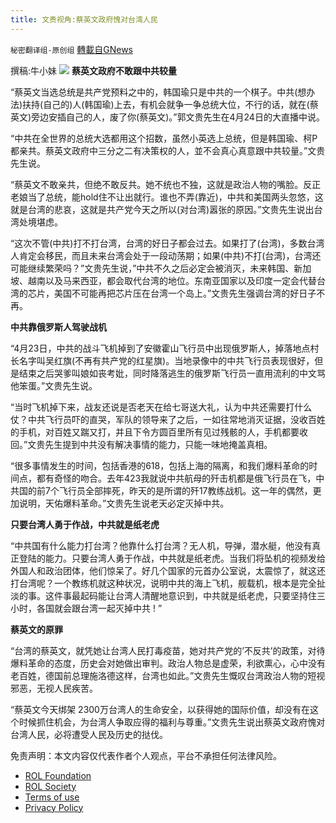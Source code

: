 ```yaml
---
title: 文贵视角:蔡英文政府愧对台湾人民
---
```

`秘密翻译组-原创组` [轉載自GNews](https://gnews.org/zh-hans/2416218/)

撰稿:牛小妹
 ![](https://assets.gnews.org/wp-content/uploads/2022/04/biden-2.jpg) 
**蔡英文政府不敢跟中共较量**
 
“蔡英文当选总统是共产党预料之中的，韩国瑜只是中共的一个棋子。中共(想办法)扶持(自己的)人(韩国瑜)上去，有机会就争一争总统大位，不行的话，就在(蔡英文)旁边安插自己的人，废了你(蔡英文)。”郭文贵先生在4月24日的大直播中说。
 
“中共在全世界的总统大选都用这个招数，虽然小英选上总统，但是韩国瑜、柯P都亲共。蔡英文政府中三分之二有决策权的人，並不会真心真意跟中共较量。”文贵先生说。
 
“蔡英文不敢亲共，但绝不敢反共。她不统也不独，这就是政治人物的嘴脸。反正老娘当了总统，能hold住不让出就行。谁也不弄(靠近)，中共和美国两头忽悠，这就是台湾的悲哀，这就是共产党今天之所以(对台湾)嚣张的原因。”文贵先生说出台湾处境堪虑。
 
“这次不管(中共)打不打台湾，台湾的好日子都会过去。如果打了(台湾)，多数台湾人肯定会移民，而且未来台湾会处于一段动荡期；如果(中共)不打(台湾)，台湾还可能继续繁荣吗？”文贵先生说，”中共不久之后必定会被消灭，未来韩国、新加坡、越南以及马来西亚，都会取代台湾的地位。东南亚国家以及印度一定会代替台湾的芯片，美国不可能再把芯片压在台湾一个岛上。”文贵先生强调台湾的好日子不再。
 
**中共靠俄罗斯人驾驶战机**
 
“4月23日，中共的战斗飞机掉到了安徽霍山飞行员中出现俄罗斯人，掉落地点村长名字叫吴红旗(不再有共产党的红星旗)。当地录像中的中共飞行员表现很好，但是结束之后哭爹叫娘如丧考妣，同时降落逃生的俄罗斯飞行员一直用流利的中文骂他笨蛋。”文贵先生说。
 
“当时飞机掉下来，战友还说是否老天在给七哥送大礼，认为中共还需要打什么仗？中共飞行员吓的直哭，军队的领导来了之后，一如往常地消灭证据，没收百姓的手机，对百姓又踹又打，并且下令方圆百里所有见过残骸的人，手机都要收回。”文贵先生提到中共没有解决事情的能力，只能一味地掩盖真相。
 
“很多事情发生的时间，包括香港的618，包括上海的隔离，和我们爆料革命的时间点，都有奇怪的吻合。去年423我就说中共航母的歼击机都是俄飞行员在飞，中共国的前7个飞行员全部摔死，昨天的是所谓的歼17教练战机。这一年的偶然，更加说明，天佑爆料革命。”文贵先生说老天必定灭掉中共。
 
**只要台湾人勇于作战，中共就是纸老虎**
 
“中共国有什么能力打台湾？他靠什么打台湾？无人机，导弹，潜水艇，他没有真正登陆的能力。只要台湾人勇于作战，中共就是纸老虎。当我们将坠机的视频发给外国人和政治团体，他们惊呆了。好几个国家的元首办公室说，太震惊了，就这还打台湾呢？一个教练机就这种状况，说明中共的海上飞机，舰载机，根本是完全扯淡的事。这件事最起码能让台湾人清醒地意识到，中共就是纸老虎，只要坚持住三小时，各国就会跟台湾一起灭掉中共 ! ”
 
**蔡英文的原罪**
 
“台湾的蔡英文，就凭她让台湾人民打毒疫苗，她对共产党的’不反共’的政策，对待爆料革命的态度，历史会对她做出审判。政治人物总是虚荣，利欲熏心，心中没有老百姓，德国前总理施洛德这样，台湾也如此。”文贵先生慨叹台湾政治人物的短视邪恶，无视人民疾苦。
 
“蔡英文今天绑架 2300万台湾人的生命安全，以获得她的国际价值，却没有在这个时候抓住机会，为台湾人争取应得的福利与尊重。”文贵先生说出蔡英文政府愧对台湾人民，必将遭受人民及历史的挞伐。

免责声明：本文内容仅代表作者个人观点，平台不承担任何法律风险。
  
- [ROL Foundation](https://rolfoundation.org/)
- [ROL Society](https://rolsociety.org/)
- [Terms of use](https://gnews.org/terms-of-use-3/)
- [Privacy Policy](https://gnews.org/privacy-policy/)
